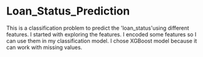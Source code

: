 # Loan_Status_Prediction

This is a classification problem to predict the 'loan_status'using different features.
I started with exploring the features.
I encoded some features so I can use them in my classification model.
I chose XGBoost model because it can work with missing values.

